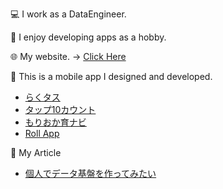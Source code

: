 💻 I work as a DataEngineer.

📱 I enjoy developing apps as a hobby.

🌐 My website. -> [Click Here](https://takuma-blog-f550b6512c12.herokuapp.com/)

🍎 This is a mobile app I designed and developed.
- [らくタス](https://apps.apple.com/jp/app/%E3%82%89%E3%81%8F%E3%82%BF%E3%82%B9/id6738020289)
- [タップ10カウント](https://apps.apple.com/jp/app/%E3%82%BF%E3%83%83%E3%83%9710%E3%82%AB%E3%82%A6%E3%83%B3%E3%83%88/id6740076041)
- [もりおか育ナビ](https://apps.apple.com/jp/app/%E3%82%82%E3%82%8A%E3%81%8A%E3%81%8B%E8%82%B2%E3%83%8A%E3%83%93/id6739974449)
- [Roll App](https://apps.apple.com/jp/app/%E3%83%AD%E3%83%BC%E3%83%AB%E3%82%A2%E3%83%83%E3%83%97/id6505002591)

📝 My Article
- [個人でデータ基盤を作ってみたい](https://zenn.dev/taku0012/articles/09770b79c500f5)
